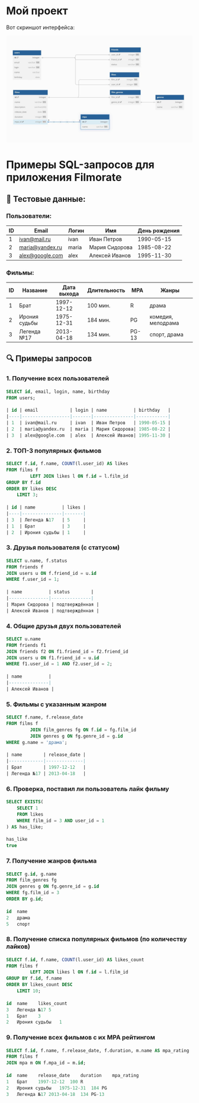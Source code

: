 # Мой проект

Вот скриншот интерфейса:

![Схема таблиц](src/main/resources/filmorate_db.jpeg "Схема БД")


# Примеры SQL-запросов для приложения Filmorate

## 📌 Тестовые данные:

### Пользователи:
| ID | Email            | Логин | Имя            | День рождения |
|----|------------------|-------|----------------|---------------|
| 1  | ivan@mail.ru     | ivan  | Иван Петров    | 1990-05-15    |
| 2  | maria@yandex.ru  | maria | Мария Сидорова | 1985-08-22    |
| 3  | alex@google.com  | alex  | Алексей Иванов | 1995-11-30    |

### Фильмы:
| ID | Название         | Дата выхода | Длительность | MPA | Жанры               |
|----|------------------|-------------|--------------|-----|---------------------|
| 1  | Брат            | 1997-12-12  | 100 мин.     | R   | драма               |
| 2  | Ирония судьбы   | 1975-12-31  | 184 мин.     | PG  | комедия, мелодрама  |
| 3  | Легенда №17     | 2013-04-18  | 134 мин.     | PG-13| спорт, драма        |

## 🔍 Примеры запросов

### 1. Получение всех пользователей
```sql
SELECT id, email, login, name, birthday 
FROM users;

| id | email            | login | name          | birthday   |
|----|------------------|-------|---------------|------------|
| 1  | ivan@mail.ru     | ivan  | Иван Петров   | 1990-05-15 |
| 2  | maria@yandex.ru  | maria | Мария Сидорова| 1985-08-22 |
| 3  | alex@google.com  | alex  | Алексей Иванов| 1995-11-30 |
```
### 2. ТОП-3 популярных фильмов
```sql
SELECT f.id, f.name, COUNT(l.user_id) AS likes
FROM films f
         LEFT JOIN likes l ON f.id = l.film_id
GROUP BY f.id
ORDER BY likes DESC
    LIMIT 3;

| id | name          | likes |
|----|---------------|-------|
| 3  | Легенда №17   | 5     |
| 1  | Брат          | 3     |
| 2  | Ирония судьбы | 1     |
```
### 3. Друзья пользователя (с статусом)
```sql
SELECT u.name, f.status 
FROM friends f
JOIN users u ON f.friend_id = u.id
WHERE f.user_id = 1;

| name          | status        |
|---------------|---------------|
| Мария Сидорова | подтверждённая |
| Алексей Иванов | подтверждённая |
```
### 4. Общие друзья двух пользователей
```sql
SELECT u.name
FROM friends f1
JOIN friends f2 ON f1.friend_id = f2.friend_id
JOIN users u ON f1.friend_id = u.id
WHERE f1.user_id = 1 AND f2.user_id = 2;

| name          |
|---------------|
| Алексей Иванов |
```
### 5. Фильмы с указанным жанром
```sql
SELECT f.name, f.release_date
FROM films f
         JOIN film_genres fg ON f.id = fg.film_id
         JOIN genres g ON fg.genre_id = g.id
WHERE g.name = 'драма';

| name        | release_date |
|-------------|--------------|
| Брат        | 1997-12-12   |
| Легенда №17 | 2013-04-18   |
```

### 6. Проверка, поставил ли пользователь лайк фильму
```sql
SELECT EXISTS(
    SELECT 1 
    FROM likes 
    WHERE film_id = 3 AND user_id = 1
) AS has_like;

has_like
true
```
### 7. Получение жанров фильма
```sql
SELECT g.id, g.name
FROM film_genres fg
JOIN genres g ON fg.genre_id = g.id
WHERE fg.film_id = 3
ORDER BY g.id;

id	name
2	драма
5	спорт
```
### 8. Получение списка популярных фильмов (по количеству лайков)
```sql
SELECT f.id, f.name, COUNT(l.user_id) AS likes_count
FROM films f
         LEFT JOIN likes l ON f.id = l.film_id
GROUP BY f.id, f.name
ORDER BY likes_count DESC
    LIMIT 10;

id	name	likes_count
3	Легенда №17	5
1	Брат	3
2	Ирония судьбы	1
```
### 9. Получение всех фильмов с их MPA рейтингом
```sql
SELECT f.id, f.name, f.release_date, f.duration, m.name AS mpa_rating
FROM films f
JOIN mpa m ON f.mpa_id = m.id;

id	name	release_date	duration	mpa_rating
1	Брат	1997-12-12	100	R
2	Ирония судьбы	1975-12-31	184	PG
3	Легенда №17	2013-04-18	134	PG-13
```